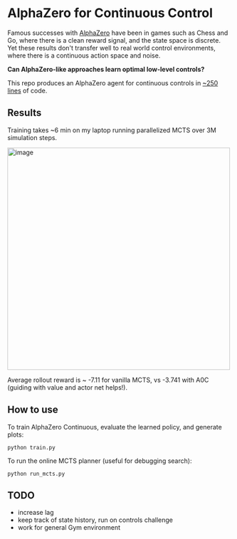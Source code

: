 # AlphaZero for Continuous Control

Famous successes with [AlphaZero](https://arxiv.org/abs/1712.01815) have been in games such as Chess and Go, where there is a clean reward signal, and the state space is discrete. Yet these results don't transfer well to real world control environments, where there is a continuous action space and noise.

**Can AlphaZero-like approaches learn optimal low-level controls?**

This repo produces an AlphaZero agent for continuous controls in [~250 lines](https://github.com/ellenjxu/mcts-control/blob/main/train.py) of code.

## Results

Training takes ~6 min on my laptop running parallelized MCTS over 3M simulation steps.

<img src="https://github.com/user-attachments/assets/66961a05-b9bc-4502-b3a0-ffde95c19417" alt="image" width="500">

Average rollout reward is ~ -7.11 for vanilla MCTS, vs -3.741 with A0C (guiding with value and actor net helps!).

## How to use

To train AlphaZero Continuous, evaluate the learned policy, and generate plots:

```
python train.py
```

To run the online MCTS planner (useful for debugging search):

```
python run_mcts.py
```

## TODO
- increase lag
- keep track of state history, run on controls challenge
- work for general Gym environment

